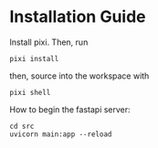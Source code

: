 # Installation Guide

Install pixi. Then, run

```
pixi install
```

then, source into the workspace with

```
pixi shell
```

How to begin the fastapi server:

```
cd src
uvicorn main:app --reload
```